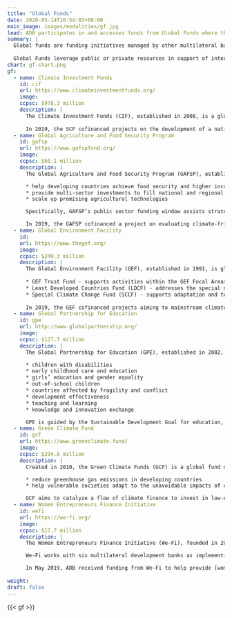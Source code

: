 ```yaml
---
title: "Global Funds"
date: 2020-05-14T10:54:03+08:00
main_image: images/modalities/gf.jpg
lead: ADB participates in and accesses funds from Global Funds where the International Bank for Reconstruction and Development acts as Trustee. These funds are designed for particular development projects or technical assistance.
summary: |
  Global funds are funding initiatives managed by other multilateral banks, which can be accessed by multiple agencies, including ADB. ADB helps its developing member countries access global funds that has the World Bank as Trustee.
  
  Global Funds leverage public or private resources in support of international initiatives, enabling partners to provide direct and coordinated response to global priorities. ADB contributes to the Global Funds and assists developing member countries in gaining access to its financing.
chart: gf-chart.png
gf:
  - name: Climate Investment Funds
    id: cif
    url: https://www.climateinvestmentfunds.org/
    image:
    ccpsc: $978.3 million
    description: |
      The Climate Investment Funds (CIF), established in 2008, is a global finance mechanism that aims to help developing countries shift to low carbon technologies and promote climate resilient development. There are two funding windows under CIF: Clean Technology Fund (CTF) and Strategic Climate Fund (SCF). CTF finances to promote the use of low carbon technologies with a significant potential for long-term greenhouse gas emissions savings, while SCF finances new development approaches or scale-up activities geared toward specific climate change challenge or sectoral response. CIF works with multilateral organizations like the African Development Bank, Asian Development Bank, European Bank for Reconstruction and Development, Inter-American Development Bank, and the World Bank Group.
      
      In 2019, the SCF cofinanced projects on the development of a national solar park in Cambodia, scaling up energy efficiency in India, and establishment of an energy investment facility in the Pacific Region. The CTF, on the other hand, cofinanced a project on the promotion of low-carbon development in Central Asia. The CTF also provided US$83 million in replenishment funds in 2019.
  - name: Global Agriculture and Food Security Program
    id: gafsp
    url: https://www.gafspfund.org/
    image:
    ccpsc: $60.1 million
    description: |
      The Global Agriculture and Food Security Program (GAFSP), established in 2009, is an intermediary fund designed to support strategic investments in agriculture and food security. This global initiative aims to

      * help developing countries achieve food security and higher income
      * provide multi-sector investments to fill national and regional financing gaps in food security strategies
      * scale up promising agricultural technologies

      Specifically, GAFSP’s public sector funding window assists strategic country or regional programs from sector-wide country or regional consultations. The private sector window provides long and short-term loans, credit guarantees, and equity to support private sector activities for improving agricultural development and food security.

      In 2019, the GAFSP cofinanced a project on evaluating climate-friendly agribusiness value chains interventions in Myanmar.
  - name: Global Environment Facility
    id: 
    url: https://www.thegef.org/
    image:
    ccpsc: $249.3 million
    description: |
      The Global Environment Facility (GEF), established in 1991, is global partnership that helps tackle the planet’s most pressing environmental problems. GEF brings together 183 countries, international institutions, nongovernmental organizations, and the private sector, joined by the objective of helping developing countries address environmental problems. The GEF administers three funds: 
      
      * GEF Trust Fund - supports activities within the GEF Focal Areas
      * Least Developed Countries Fund (LDCF) - addresses the special needs of the 51 least developed countries that are especially vulnerable to the adverse impacts of climate change. In 2019, LDCF provided US$290,000 in replenishment funds.
      * Special Climate Change Fund (SCCF) - supports adaptation and technology transfer in all developing countries party to the United Nations Framework Convention on Climate Change 
      
      In 2019, the GEF cofinanced projects aiming to mainstream climate resilience for green cities development in Viet Nam, and another supporting the preparation of urban services improvement project in Myanmar. GEF also provided US$140,000 in replenishment funds in 2019.
  - name: Global Partnership for Education
    id: gpe
    url: http://www.globalpartnership.org/
    image:
    ccpsc: $127.7 million
    description: |
      The Global Partnership for Education (GPE), established in 2002, ensures that every child receives quality education, especially the poorest and most vulnerable. GPE is a multi-stakeholder partnership and funding platform that galvanizes global and national support for education in developing countries, specifically in the following focus areas:

      * children with disabilities
      * early childhood care and education
      * girls’ education and gender equality
      * out-of-school children
      * countries affected by fragility and conflict
      * development effectiveness
      * teaching and learning
      * knowledge and innovation exchange

      GPE is guided by the Sustainable Development Goal for education, which calls for inclusive,equitable quality education for all by 2030.
  - name: Green Climate Fund
    id: gcf
    url: https://www.greenclimate.fund/
    image:
    ccpsc: $294.8 million
    description: |
      Created in 2010, the Green Climate Funds (GCF) is a global fund designed to help developing countries rise to the challenge of climate change. GCF was built by the 194 signatory countries of the United Nations Framework Convention on Climate Change as a financing mechanism delivering funding to projects that:

      * reduce greenhouse gas emissions in developing countries
      * help vulnerable societies adapt to the unavoidable impacts of climate change

      GCF aims to catalyze a flow of climate finance to invest in low-emission and climate-resilient development, driving a paradigm shift in the global response to climate change. The Fund’s investments can be in the form of grants, loans, equity, or guarantees. In 2019, GCF approved funding for a [project on renewable energy in Tonga](https://www.adb.org/projects/49450-012/main#project-pds) and [green and affordable housing in Mongolia's Ulaanbaatar](https://www.adb.org/projects/49169-002/main#project-pds). In 2019, GCF provided US$74.9million in replenishment funds.
  - name: Women Entrepreneurs Finance Initiative
    id: wefi
    url: https://we-fi.org/
    image:
    ccpsc: $17.7 million
    description: |
      The Women Entrepreneurs Finance Initiative (We-Fi), founded in 2017, is a collaborative partnership that enables women entrepreneurs to gain access to financing, build capacities, and expand networks. With funding of $354 million from 14 governments, this partnership is designed to unlock financing for women-led/owned businesses in developing countries, including in the most challenging environments. It also assists governments in creating enabling environments for women in business.

      We-Fi works with six multilateral development banks as implementing partners: African Development Bank, Asian Development Bank, Inter-American Development Bank, European Bank for Reconstruction and Development, Islamic Development Bank and the World Bank Group.

      In May 2019, ADB received funding from We-Fi to help provide [women-led small and medium-sized enterprises (WSMEs) with access to critical financing and training in Viet Nam and the Pacific](https://www.adb.org/projects/52214-001/main#project-pds). We-fi also provided US$20.2 million in replenishment funds for allocation to future projects.
     
weight: 
draft: false
---
```



{{< gf >}}